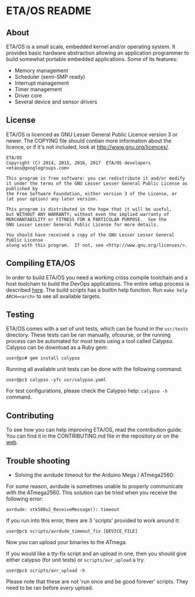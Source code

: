 ETA/OS README
=============

About
-----

ETA/OS is a small scale, embedded kernel and/or operating system. It provides
basic hardware abstraction allowing an application programmer to build somewhat
portable embedded applications. Some of its features:

  * Memory management
  * Scheduler (semi-SMP ready)
  * Interrupt management
  * Timer management
  * Driver core
  * Several device and sensor drivers

License
-------

ETA/OS is licenced as GNU Lesser General Public Licence version 3 or newer. 
The COPYING file should contian more information about the licence, or
if it's not included, look at http://www.gnu.org/licences/.

    ETA/OS
    Copyright (C) 2014, 2015, 2016, 2017  ETA/OS developers <etaos@googlegroups.com>

    This program is free software: you can redistribute it and/or modify
    it under the terms of the GNU Lesser Lesser General Public License as published by
    the Free Software Foundation, either version 3 of the License, or
    (at your option) any later version.

    This program is distributed in the hope that it will be useful,
    but WITHOUT ANY WARRANTY; without even the implied warranty of
    MERCHANTABILITY or FITNESS FOR A PARTICULAR PURPOSE.  See the
    GNU Lesser Lesser General Public License for more details.

    You should have received a copy of the GNU Lesser Lesser General Public License
    along with this program.  If not, see <http://www.gnu.org/licenses/>.

Compiling ETA/OS
----------------

In order to build ETA/OS you need a working cross compile toolchain and a
host toolchain to build the DevOps applications. The entire setup process
is described [here](http://etaos.bietje.net/docs/env-setup.html). The
build scripts has a builtin help function. Run `make help ARCH=<arch>` to
see all available targets.

Testing
-------

ETA/OS comes with a set of unit tests, which can be found in the `usr/tests`
directory. These tests can be ran manually, ofcourse, or the running process
can be automated for most tests using a tool called Calypso. Calypso can be
download as a Ruby gem:

`user@pc# gem install calypso`

Running all available unit tests can be done with the following command:

`user@pc$ calypso -yfc usr/calypso.yaml`

For test configurations, please check the Calypso help: `calypso -h` command.

Contributing
------------

To see how you can help improving ETA/OS, read the contribution guide. You can
find it in the CONTRIBUTING.md file in the repository or on the
[web](http://etaos.bietje.net/contrib.html).

Trouble shooting
----------------

* Solving the avrdude timeout for the Arduino Mega / ATmega2560:

For some reason, avrdude is sometimes unable to properly communicate
with the ATmega2560. This solution can be tried when you receive the
following error:

	avrdude: stk500v2_ReceiveMessage(): timeout

If you run into this error, there are 3 'scripts' provided to work around
it:

`user@pc$ scripts/avrdude_timeout_fix [DEVICE_FILE]`

Now you can upload your binaries to the ATmega.

If you would like a tty-fix script and an upload in one, then you should give
either calypso (for unit tests) or `scripts/avr_upload` a try.

`user@pc$ scripts/avr_upload -h`

Please note that these are not 'run once and be good forever' scripts. They need
to be ran before _every_ upload.

